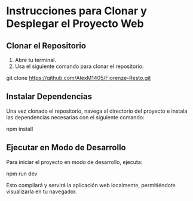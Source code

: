 # Instrucciones para Clonar y Desplegar el Proyecto Web

## Clonar el Repositorio

1. Abre tu terminal.
2. Usa el siguiente comando para clonar el repositorio:

git clone https://github.com/AlexM1405/Fiorenze-Resto.git

## Instalar Dependencias

Una vez clonado el repositorio, navega al directorio del proyecto e instala las dependencias necesarias con el siguiente comando:

npm install

## Ejecutar en Modo de Desarrollo

Para iniciar el proyecto en modo de desarrollo, ejecuta:

npm run dev

Esto compilará y servirá la  aplicación web localmente, permitiéndote visualizarla en tu navegador.